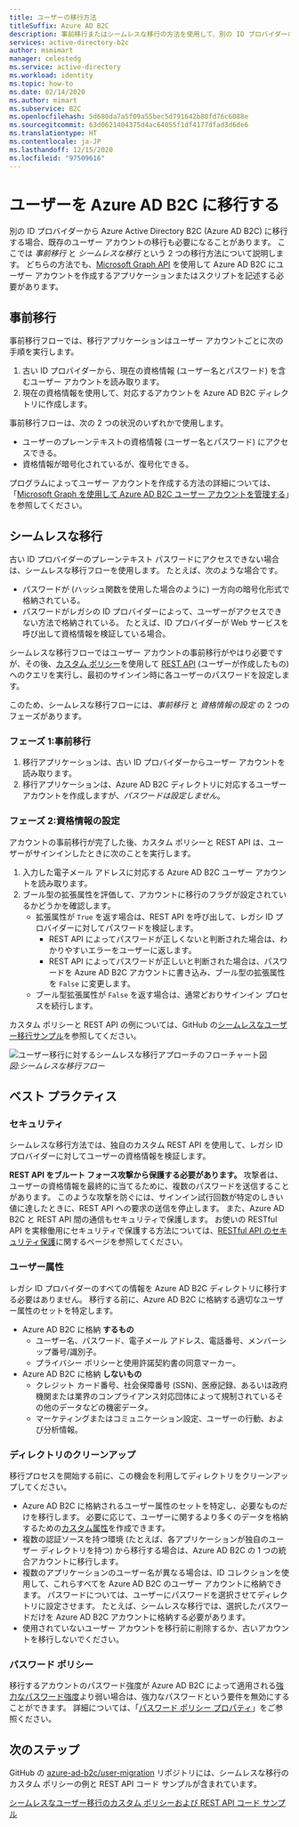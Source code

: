 ```yaml
---
title: ユーザーの移行方法
titleSuffix: Azure AD B2C
description: 事前移行またはシームレスな移行の方法を使用して、別の ID プロバイダーのユーザー アカウントを Azure AD B2C に移行します。
services: active-directory-b2c
author: msmimart
manager: celestedg
ms.service: active-directory
ms.workload: identity
ms.topic: how-to
ms.date: 02/14/2020
ms.author: mimart
ms.subservice: B2C
ms.openlocfilehash: 5d680da7a5f09a55bec5d791642b80fd76c6088e
ms.sourcegitcommit: 63d0621404375d4ac64055f1df4177dfad3d6de6
ms.translationtype: HT
ms.contentlocale: ja-JP
ms.lasthandoff: 12/15/2020
ms.locfileid: "97509616"
---
```

# <a name="migrate-users-to-azure-ad-b2c"></a>ユーザーを Azure AD B2C に移行する

別の ID プロバイダーから Azure Active Directory B2C (Azure AD B2C) に移行する場合、既存のユーザー アカウントの移行も必要になることがあります。 ここでは *事前移行* と *シームレスな移行* という 2 つの移行方法について説明します。 どちらの方法でも、[Microsoft Graph API](manage-user-accounts-graph-api.md) を使用して Azure AD B2C にユーザー アカウントを作成するアプリケーションまたはスクリプトを記述する必要があります。

## <a name="pre-migration"></a>事前移行

事前移行フローでは、移行アプリケーションはユーザー アカウントごとに次の手順を実行します。

1. 古い ID プロバイダーから、現在の資格情報 (ユーザー名とパスワード) を含むユーザー アカウントを読み取ります。
1. 現在の資格情報を使用して、対応するアカウントを Azure AD B2C ディレクトリに作成します。

事前移行フローは、次の 2 つの状況のいずれかで使用します。

- ユーザーのプレーンテキストの資格情報 (ユーザー名とパスワード) にアクセスできる。
- 資格情報が暗号化されているが、復号化できる。

プログラムによってユーザー アカウントを作成する方法の詳細については、「[Microsoft Graph を使用して Azure AD B2C ユーザー アカウントを管理する](manage-user-accounts-graph-api.md)」を参照してください。

## <a name="seamless-migration"></a>シームレスな移行

古い ID プロバイダーのプレーンテキスト パスワードにアクセスできない場合は、シームレスな移行フローを使用します。 たとえば、次のような場合です。

- パスワードが (ハッシュ関数を使用した場合のように) 一方向の暗号化形式で格納されている。
- パスワードがレガシの ID プロバイダーによって、ユーザーがアクセスできない方法で格納されている。 たとえば、ID プロバイダーが Web サービスを呼び出して資格情報を検証している場合。

シームレスな移行フローではユーザー アカウントの事前移行がやはり必要ですが、その後、[カスタム ポリシー](custom-policy-get-started.md)を使用して [REST API](custom-policy-rest-api-intro.md) (ユーザーが作成したもの) へのクエリを実行し、最初のサインイン時に各ユーザーのパスワードを設定します。

このため、シームレスな移行フローには、*事前移行* と *資格情報の設定* の 2 つのフェーズがあります。

### <a name="phase-1-pre-migration"></a>フェーズ 1:事前移行

1. 移行アプリケーションは、古い ID プロバイダーからユーザー アカウントを読み取ります。
1. 移行アプリケーションは、Azure AD B2C ディレクトリに対応するユーザー アカウントを作成しますが、*パスワードは設定しません*。

### <a name="phase-2-set-credentials"></a>フェーズ 2:資格情報の設定

アカウントの事前移行が完了した後、カスタム ポリシーと REST API は、ユーザーがサインインしたときに次のことを実行します。

1. 入力した電子メール アドレスに対応する Azure AD B2C ユーザー アカウントを読み取ります。
1. ブール型の拡張属性を評価して、アカウントに移行のフラグが設定されているかどうかを確認します。
    - 拡張属性が `True` を返す場合は、REST API を呼び出して、レガシ ID プロバイダーに対してパスワードを検証します。
      - REST API によってパスワードが正しくないと判断された場合は、わかりやすいエラーをユーザーに返します。
      - REST API によってパスワードが正しいと判断された場合は、パスワードを Azure AD B2C アカウントに書き込み、ブール型の拡張属性を `False` に変更します。
    - ブール型拡張属性が `False` を返す場合は、通常どおりサインイン プロセスを続行します。

カスタム ポリシーと REST API の例については、GitHub の[シームレスなユーザー移行サンプル](https://aka.ms/b2c-account-seamless-migration)を参照してください。

![ユーザー移行に対するシームレスな移行アプローチのフローチャート図](./media/user-migration/diagram-01-seamless-migration.png)<br />*図:シームレスな移行フロー*

## <a name="best-practices"></a>ベスト プラクティス

### <a name="security"></a>セキュリティ

シームレスな移行方法では、独自のカスタム REST API を使用して、レガシ ID プロバイダーに対してユーザーの資格情報を検証します。

**REST API をブルート フォース攻撃から保護する必要があります。** 攻撃者は、ユーザーの資格情報を最終的に当てるために、複数のパスワードを送信することがあります。 このような攻撃を防ぐには、サインイン試行回数が特定のしきい値に達したときに、REST API への要求の送信を停止します。 また、Azure AD B2C と REST API 間の通信もセキュリティで保護します。 お使いの RESTful API を実稼働用にセキュリティで保護する方法については、[RESTful API のセキュリティ保護](secure-rest-api.md)に関するページを参照してください。

### <a name="user-attributes"></a>ユーザー属性

レガシ ID プロバイダーのすべての情報を Azure AD B2C ディレクトリに移行する必要はありません。 移行する前に、Azure AD B2C に格納する適切なユーザー属性のセットを特定します。

- Azure AD B2C に格納 **するもの**
  - ユーザー名、パスワード、電子メール アドレス、電話番号、メンバーシップ番号/識別子。
  - プライバシー ポリシーと使用許諾契約書の同意マーカー。
- Azure AD B2C に格納 **しないもの**
  - クレジット カード番号、社会保障番号 (SSN)、医療記録、あるいは政府機関または業界のコンプライアンス対応団体によって規制されているその他のデータなどの機密データ。
  - マーケティングまたはコミュニケーション設定、ユーザーの行動、および分析情報。

### <a name="directory-clean-up"></a>ディレクトリのクリーンアップ

移行プロセスを開始する前に、この機会を利用してディレクトリをクリーンアップしてください。

- Azure AD B2C に格納されるユーザー属性のセットを特定し、必要なものだけを移行します。 必要に応じて、ユーザーに関するより多くのデータを格納するための[カスタム属性](user-flow-custom-attributes.md)を作成できます。
- 複数の認証ソースを持つ環境 (たとえば、各アプリケーションが独自のユーザー ディレクトリを持つ) から移行する場合は、Azure AD B2C の 1 つの統合アカウントに移行します。
- 複数のアプリケーションのユーザー名が異なる場合は、ID コレクションを使用して、これらすべてを Azure AD B2C のユーザー アカウントに格納できます。 パスワードについては、ユーザーにパスワードを選択させてディレクトリに設定させます。 たとえば、シームレスな移行では、選択したパスワードだけを Azure AD B2C アカウントに格納する必要があります。
- 使用されていないユーザー アカウントを移行前に削除するか、古いアカウントを移行しないでください。

### <a name="password-policy"></a>パスワード ポリシー

移行するアカウントのパスワード強度が Azure AD B2C によって適用される[強力なパスワード強度](../active-directory/authentication/concept-sspr-policy.md)より弱い場合は、強力なパスワードという要件を無効にすることができます。 詳細については、「[パスワード ポリシー プロパティ](manage-user-accounts-graph-api.md#password-policy-property)」をご参照ください。

## <a name="next-steps"></a>次のステップ

GitHub の [azure-ad-b2c/user-migration](https://github.com/azure-ad-b2c/user-migration) リポジトリには、シームレスな移行のカスタム ポリシーの例と REST API コード サンプルが含まれています。

[シームレスなユーザー移行のカスタム ポリシーおよび REST API コード サンプル](https://aka.ms/b2c-account-seamless-migration)
